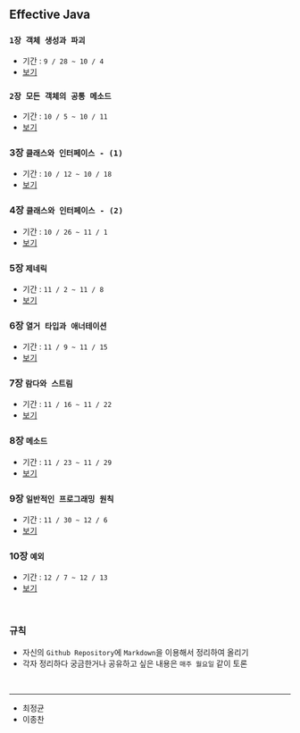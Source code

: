 ## Effective Java


###  `1장 객체 생성과 파괴`

- 기간 : `9 / 28 ~ 10 / 4`
- [보기]()

### `2장 모든 객체의 공통 메소드`

- 기간 : `10 / 5 ~ 10 / 11`
- [보기]()

### 3장 `클래스와 인터페이스 - (1)`

- 기간 : `10 / 12 ~ 10 / 18` 
- [보기]()

### 4장 `클래스와 인터페이스 - (2)`

- 기간 : `10 / 26 ~ 11 / 1`
- [보기]()

### 5장 `제네릭`

- 기간 : `11 / 2 ~ 11 / 8` 
- [보기]()

### 6장 `열거 타입과 애너테이션`

- 기간 : `11 / 9 ~ 11 / 15`
- [보기]()

### 7장 `람다와 스트림`

- 기간 : `11 / 16 ~ 11 / 22`
- [보기]()

### 8장 `메소드`

- 기간 : `11 / 23 ~ 11 / 29`
- [보기]()

### 9장 `일반적인 프로그래밍 원칙`

- 기간 : `11 / 30 ~ 12 / 6`
- [보기]()

### 10장 `예외`

- 기간 : `12 / 7 ~ 12 / 13`
- [보기]()


<br>

### 규칙

- 자신의 `Github Repository`에 `Markdown`을 이용해서 정리하여 올리기 
- 각자 정리하다 궁금한거나 공유하고 싶은 내용은 `매주 월요일` 같이 토론 

<br>

---

- 최정균
- 이종찬
